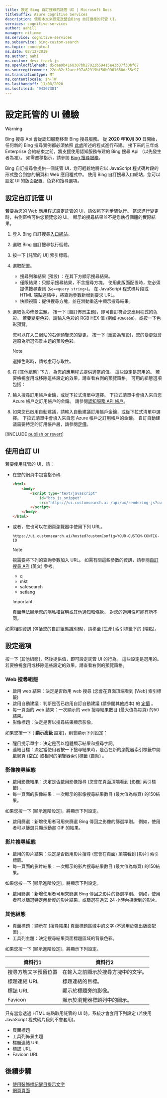 ```yaml
---
title: 設定 Bing 自訂搜尋的託管 UI | Microsoft Docs
titleSuffix: Azure Cognitive Services
description: 使用本文來設定及整合Bing 自訂搜尋的託管 UI。
services: cognitive-services
author: aahill
manager: nitinme
ms.service: cognitive-services
ms.subservice: bing-custom-search
ms.topic: conceptual
ms.date: 02/12/2019
ms.author: aahi
ms.custom: devx-track-js
ms.openlocfilehash: d5caa9b4168307bb27022b59415e43b37f30bf67
ms.sourcegitcommit: 22da82c32accf97a82919bf50b9901668dc55c97
ms.translationtype: MT
ms.contentlocale: zh-TW
ms.lasthandoff: 11/08/2020
ms.locfileid: "94367381"
---
```

# <a name="configure-your-hosted-ui-experience"></a>設定託管的 UI 體驗

> [!WARNING]
> Bing 搜尋 Api 會從認知服務移至 Bing 搜尋服務。 從 **2020 年10月 30** 日開始，任何新的 Bing 搜尋實例都必須依照 [此處](https://aka.ms/cogsvcs/bingmove)所述的程式進行布建。
> 接下來的三年或 Enterprise 合約結束之前，將支援使用認知服務布建的 Bing 搜尋 Api （以先發生者為准）。
> 如需遷移指示，請參閱 [Bing 搜尋服務](https://aka.ms/cogsvcs/bingmigration)。

Bing 自訂搜尋會提供一個託管 UI，您可輕鬆地將它以 JavaScript 程式碼片段的形式整合到您的網頁和 Web 應用程式中。 使用 Bing 自訂搜尋入口網站，您可以設定 UI 的版面配置、色彩和搜尋選項。



## <a name="configure-the-custom-hosted-ui"></a>設定自訂託管 UI

若要為您的 Web 應用程式設定託管的 UI，請依照下列步驟執行。 當您進行變更時，右側窗格可供您預覽您的 UI。 顯示的搜尋結果並不是您執行個體的實際結果。

1. 登入 Bing 自訂搜尋[入口網站](https://customsearch.ai)。  
  
2. 選取 Bing 自訂搜尋執行個體。

3. 按一下 [託管的 UI] 索引標籤。  
  
4. 選取配置。

    - 搜尋列和結果 (預設) ：在其下方顯示搜尋結果。
    - 僅限結果：只顯示搜尋結果，不含搜尋方塊。 使用此版面配置時，您必須提供搜尋查詢 (`&q=<query string>`)。 在 JavaScript 程式碼片段或 HTML 端點連結中，將查詢參數新增到要求 URL。
    - 快顯視窗：提供搜尋方塊，並在滑動重迭中顯示搜尋結果。

5. 選取色彩佈景主題。 按一下 [自訂佈景主題]，即可自訂符合您應用程式的色彩。 若要變更色彩，請輸入色彩的 RGB HEX 值 (例如 `#366eb8`)，或按一下色彩預覽。

   您可以在入口網站的右側預覽您的變更。 按一下 [重設為預設]，您的變更就會還原為所選佈景主題的預設色彩。

   > [!NOTE]
   > 選擇色彩時，請考慮可存取性。

6. 在 [其他組態] 下方，為您的應用程式提供適當的值。 這些設定是選用的。 若要檢視套用或移除這些設定的效果，請查看右側的預覽窗格。 可用的組態選項包括：  

7. 輸入搜尋訂用帳戶金鑰，或從下拉式清單中選擇。 下拉式清單中會填入來自您 Azure 帳戶之訂用帳戶的金鑰。 請參閱[認知服務 API 帳戶](../cognitive-services-apis-create-account.md)。  

8. 如果您已啟用自動建議，請輸入自動建議訂用帳戶金鑰，或從下拉式清單中選擇。 下拉式清單中會填入來自您 Azure 帳戶之訂用帳戶的金鑰。 自訂自動建議需要特定的訂用帳戶層，請參閱[定價](https://azure.microsoft.com/pricing/details/cognitive-services/bing-custom-search/)。

[!INCLUDE [publish or revert](./includes/publish-revert.md)]

## <a name="consume-custom-ui"></a>使用自訂 UI

若要使用託管的 UI，請： 

- 在您的網頁中包含指令碼  
  
  ```html
  <html>
      <body>
          <script type="text/javascript" 
              id="bcs_js_snippet"
              src="https://ui.customsearch.ai /api/ux/rendering-js?customConfig=<YOUR-CUSTOM-CONFIG-ID>&market=en-US&safeSearch=Moderate&version=latest&q=">
          </script>
      </body>    
  </html>
  ```

- 或者，您也可以在網頁瀏覽器中使用下列 URL。   
  
  `https://ui.customsearch.ai/hosted?customConfig=YOUR-CUSTOM-CONFIG-ID`  
  
  > [!NOTE]
  > 視需要將下列的查詢參數加入 URL。 如需有關這些參數的資訊，請參閱[自訂搜尋 API](/rest/api/cognitiveservices-bingsearch/bing-custom-search-api-v7-reference#query-parameters) \(英文\) 參考。
  >
  > - q
  > - mkt
  > - safesearch
  > - setlang

  > [!IMPORTANT]
  > 頁面無法顯示您的隱私權聲明或其他通知和條款。 對您的適用性可能有所不同。  

如需相關資訊 (包括您的自訂組態識別碼)，請移至 [生產] 索引標籤下的 [端點]。

## <a name="configuration-options"></a>設定選項

按一下 [其他組態]，然後提供值，即可設定託管 UI 的行為。 這些設定是選用的。 若要檢視套用或移除這些設定的效果，請查看右側的預覽窗格。 

### <a name="web-search-configurations"></a>Web 搜尋組態

- 啟用 web 結果：決定是否啟用 web 搜尋 (您會在頁面頂端看到 [Web] 索引標籤) 
- 啟用自動建議：判斷是否已啟用自訂自動建議 (請參閱其他成本) 的 [定價](https://azure.microsoft.com/pricing/details/cognitive-services/bing-custom-search/) 。
- 每一頁面的 web 結果：一次顯示的 web 搜尋結果數目 (最大值為每頁) 的50結果。
- 影像標題：決定是否以搜尋結果顯示影像。

如果您按一下 [ **顯示高級** 設定]，則會顯示下列設定：

- 醒目提示單字：決定是否以粗體顯示結果和搜尋字詞。
- 連結目標：決定當使用者按一下搜尋結果時，是否在新的瀏覽器索引標籤中開啟網頁 (空白) 或相同的瀏覽器索引標籤 (自助) 。

### <a name="image-search-configurations"></a>影像搜尋組態

- 啟用影像結果：決定是否啟用影像搜尋 (您會在頁面頂端看到 [影像] 索引標籤) 。
- 每一頁面的影像結果：一次顯示的影像搜尋結果數目 (最大值為每頁) 的150結果。

如果您按一下 [顯示進階設定]，將顯示下列設定。  
  
- 啟用篩選：新增使用者可用來篩選 Bing 傳回之影像的篩選準則。 例如，使用者可以篩選只顯示動畫 GIF 的結果。

### <a name="video-search-configurations"></a>影片搜尋組態

- 啟用的影片結果：決定是否啟用影片搜尋 (您會在頁面) 頂端看到 [影片] 索引標籤。
- 每一頁面的影片結果：一次顯示的影片搜尋結果數目 (最大值為每頁) 的150結果。

如果您按一下 [顯示進階設定]，將顯示下列設定。  
  
- 啟用篩選：新增使用者可用來篩選 Bing 傳回之影片的篩選準則。 例如，使用者可以篩選特定解析度的影片結果，或篩選在過去 24 小時內探索到的影片。

### <a name="miscellaneous-configurations"></a>其他組態

- 頁面標題：顯示在 [搜尋結果] 頁面標題區域中的文字 (不適用於彈出版面配置) 。
- 工具列主題：決定搜尋結果頁面標題區域的背景色彩。

如果您按一下 [顯示進階設定]，將顯示下列設定。  

|資料行1  |資料行2  |
|---------|---------|
|搜尋方塊文字預留位置   | 在輸入之前顯示於搜尋方塊中的文字。        |
|標題連結 URL    |標題連結的目標。         |
|標誌 URL     | 顯示於標題旁的影像。         |
|Favicon    | 顯示於瀏覽器標題列中的圖示。          |

只有當您透過 HTML 端點取用託管的 UI 時，系統才會套用下列設定 (若使用 JavaScript 程式碼片段則不會套用)。

- 頁面標題
- 工具列佈景主題
- 標題連結 URL
- 標誌 URL
- Favicon URL  

## <a name="next-steps"></a>後續步驟

- [使用裝飾標記醒目提示文字](../bing-web-search/hit-highlighting.md)
- [網頁頁面](../bing-web-search/paging-search-results.md)